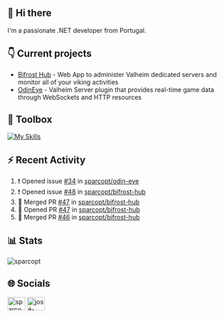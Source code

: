 ## 👋 Hi there

I'm a passionate .NET developer from Portugal.

## 👇 Current projects

- [Bifrost Hub](https://github.com/sparcopt/bifrost-hub) - Web App to administer Valheim dedicated servers and monitor all of your viking activities
- [OdinEye](https://github.com/sparcopt/odin-eye) - Valheim Server plugin that provides real-time game data through WebSockets and HTTP resources

## 🧰 Toolbox
[![My Skills](https://skillicons.dev/icons?i=cs,dotnet,bash,linux,git,docker,kubernetes,cassandra,mongodb,grafana,jenkins,kafka,raspberrypi,unity,vim)](https://skillicons.dev)

## :zap: Recent Activity
<!--START_SECTION:activity-->
1. ❗ Opened issue [#34](https://github.com/sparcopt/odin-eye/issues/34) in [sparcopt/odin-eye](https://github.com/sparcopt/odin-eye)
2. ❗ Opened issue [#48](https://github.com/sparcopt/bifrost-hub/issues/48) in [sparcopt/bifrost-hub](https://github.com/sparcopt/bifrost-hub)
3. 🎉 Merged PR [#47](https://github.com/sparcopt/bifrost-hub/pull/47) in [sparcopt/bifrost-hub](https://github.com/sparcopt/bifrost-hub)
4. 💪 Opened PR [#47](https://github.com/sparcopt/bifrost-hub/pull/47) in [sparcopt/bifrost-hub](https://github.com/sparcopt/bifrost-hub)
5. 🎉 Merged PR [#46](https://github.com/sparcopt/bifrost-hub/pull/46) in [sparcopt/bifrost-hub](https://github.com/sparcopt/bifrost-hub)
<!--END_SECTION:activity-->

## 📊 Stats
<p><img align="center" src="https://github-readme-stats.vercel.app/api/top-langs?username=sparcopt&show_icons=true&locale=en&layout=compact&theme=transparent" alt="sparcopt" /></p>

## 🌐 Socials
<p align="left">
<a href="https://twitter.com/sparcopt" target="blank"><img align="center" src="https://raw.githubusercontent.com/rahuldkjain/github-profile-readme-generator/master/src/images/icons/Social/twitter.svg" alt="sparcopt" height="30" width="40" /></a>
<a href="https://linkedin.com/in/josé-almeida-81a22795" target="blank"><img align="center" src="https://raw.githubusercontent.com/rahuldkjain/github-profile-readme-generator/master/src/images/icons/Social/linked-in-alt.svg" alt="josé-almeida-81a22795" height="30" width="40" /></a>
</p>
